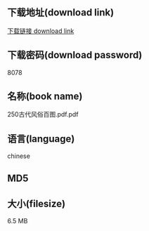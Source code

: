 ## 下载地址(download link)
[下载链接 download link](https://tutu365.netlify.app/?s=250%E5%8F%A4%E4%BB%A3%E9%A3%8E%E4%BF%97%E7%99%BE%E5%9B%BE.pdf)

## 下载密码(download password)
8078

## 名称(book name)
250古代风俗百图.pdf.pdf

## 语言(language)
chinese

## MD5


## 大小(filesize)
6.5 MB

